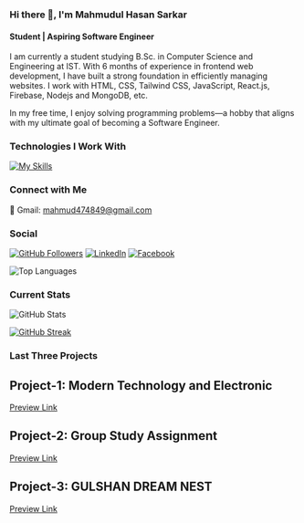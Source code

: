 

### Hi there 👋, I'm Mahmudul Hasan Sarkar
#### Student | Aspiring Software Engineer

I am currently a student studying B.Sc. in Computer Science and Engineering at IST. With 6 months of experience in frontend web development, I have built a strong foundation in efficiently managing websites. I work with HTML, CSS, Tailwind CSS, JavaScript, React.js, Firebase, Nodejs and MongoDB, etc.

In my free time, I enjoy solving programming problems—a hobby that aligns with my ultimate goal of becoming a Software Engineer.

### Technologies I Work With

[![My Skills](https://skillicons.dev/icons?i=html,css,js,tailwind,bootstrap,react,nodejs,mongodb,figma&perline=3)](https://skillicons.dev)


### Connect with Me

📧 Gmail: [mahmud474849@gmail.com](mailto:mahmud474849@gmail.com) 

### Social
[![GitHub Followers](https://img.shields.io/github/followers/Mahmud256?style=social)](https://github.com/Mahmud256)
[![LinkedIn](https://img.shields.io/badge/LinkedIn-Mahmudul-blue?style=flat&logo=linkedin)](https://www.linkedin.com/in/mahmudul-hasan-sarkar-2b93581a6/)
[![Facebook](https://img.shields.io/badge/Facebook-Mahmudul-blue?style=flat&logo=facebook&logoColor=white)](https://www.facebook.com/profile.php?id=100010396957638)


 
![Top Languages](https://github-readme-stats.vercel.app/api/top-langs/?username=Mahmud256)

### Current Stats
![GitHub Stats](https://github-readme-stats.vercel.app/api?username=Mahmud256&show_icons=true) 

[![GitHub Streak](https://github-readme-streak-stats.herokuapp.com?user=Mahmud256&card_width=496)](https://git.io/streak-stats)

### Last Three Projects
## Project-1: Modern Technology and Electronic
[Preview Link](https://assignment-1010.netlify.app/)

## Project-2: Group Study Assignment
[Preview Link](https://assignment-11-3a371.web.app/)

## Project-3: GULSHAN DREAM NEST
[Preview Link](https://assignment-12-6f6d3.web.app/)


